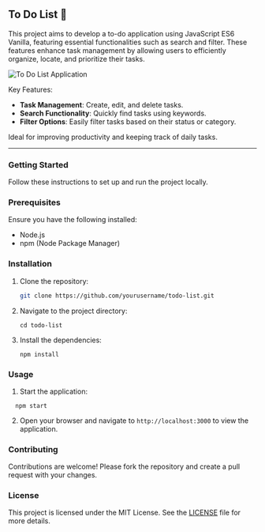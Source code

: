 
## To Do List 📓

This project aims to develop a to-do application using JavaScript ES6 Vanilla, featuring essential functionalities such as search and filter. These features enhance task management by allowing users to efficiently organize, locate, and prioritize their tasks.

![To Do List Application](https://user-images.githubusercontent.com/72168914/190544867-ab178831-37f1-4fe2-b1a5-d352265cd5bb.png)

Key Features:
- **Task Management**: Create, edit, and delete tasks.
- **Search Functionality**: Quickly find tasks using keywords.
- **Filter Options**: Easily filter tasks based on their status or category.

Ideal for improving productivity and keeping track of daily tasks.

---

### Getting Started

Follow these instructions to set up and run the project locally.

### Prerequisites

Ensure you have the following installed:
- Node.js
- npm (Node Package Manager)

### Installation

1. Clone the repository:
   ```bash
   git clone https://github.com/yourusername/todo-list.git
   ```
2. Navigate to the project directory:
   ```
   cd todo-list
   ```
3. Install the dependencies:
   ```
   npm install
   ```

### Usage

1. Start the application:
 ```
   npm start
  ```
2. Open your browser and navigate to `http://localhost:3000` to view the application.

### Contributing

Contributions are welcome! Please fork the repository and create a pull request with your changes.

### License

This project is licensed under the MIT License. See the [LICENSE](LICENSE) file for more details.
